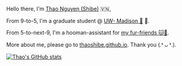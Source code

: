 Hello there, I'm [Thao Nguyen (Shibe)](https://thaoshibe.github.io) 🇻🇳,

From 9-to-5, I'm a graduate student @ [UW- Madison 🦡](https://www.cs.wisc.edu/) 🧐.

From 5-to-next-9, I'm a hooman-assistant for [my fur-friends 🐱🐶](https://www.instagram.com/avoshibe/).

More about me, please go to [thaoshibe.github.io](https://thaoshibe.github.io). Thank you (.❛ ᴗ ❛.).

[![Thao's GitHub stats](https://github-readme-stats.vercel.app/api?username=thaoshibe)](https://github.com/thaoshibe/github-readme-stats)
